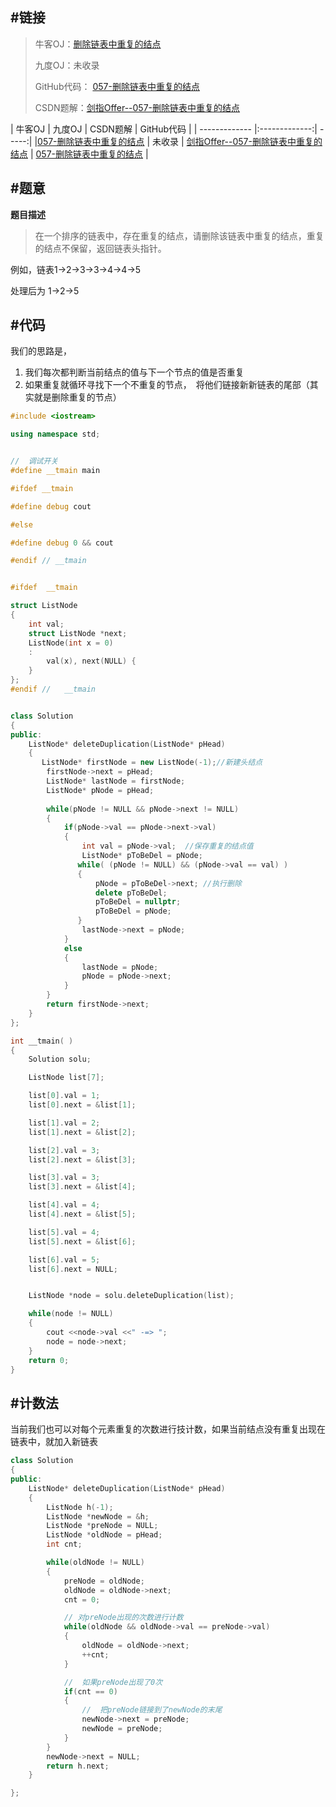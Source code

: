 #链接
------- 
>牛客OJ：[删除链表中重复的结点](http://www.nowcoder.com/practice/fc533c45b73a41b0b44ccba763f866ef?tpId=13&tqId=11209&rp=3&ru=%2Fta%2Fcoding-interviews&qru=%2Fta%2Fcoding-interviews%2Fquestion-ranking)
> 
>九度OJ：未收录
> 
>GitHub代码： [057-删除链表中重复的结点](https://github.com/gatieme/CodingInterviews/tree/master/057-删除链表中重复的结点)
>
>CSDN题解：[剑指Offer--057-删除链表中重复的结点](http://blog.csdn.net/gatieme/article/details/51604199)


| 牛客OJ | 九度OJ | CSDN题解 | GitHub代码 | 
| ------------- |:-------------:| -----:|
|[057-删除链表中重复的结点](http://www.nowcoder.com/practice/fc533c45b73a41b0b44ccba763f866ef?tpId=13&tqId=11209&rp=3&ru=%2Fta%2Fcoding-interviews&qru=%2Fta%2Fcoding-interviews%2Fquestion-ranking) | 未收录 | [剑指Offer--057-删除链表中重复的结点](http://blog.csdn.net/gatieme/article/details/51604199) | [057-删除链表中重复的结点](https://github.com/gatieme/CodingInterviews/tree/master/057-删除链表中重复的结点) |

#题意
-------

**题目描述**

>在一个排序的链表中，存在重复的结点，请删除该链表中重复的结点，重复的结点不保留，返回链表头指针。 

例如，链表1->2->3->3->4->4->5 

处理后为 1->2->5


#代码
-------

我们的思路是，

1.    我们每次都判断当前结点的值与下一个节点的值是否重复
2.    如果重复就循环寻找下一个不重复的节点，　将他们链接新新链表的尾部（其实就是删除重复的节点）

```cpp
#include <iostream>

using namespace std;


//  调试开关
#define __tmain main

#ifdef __tmain

#define debug cout

#else

#define debug 0 && cout

#endif // __tmain


#ifdef  __tmain

struct ListNode
{
    int val;
    struct ListNode *next;
    ListNode(int x = 0)
    :
        val(x), next(NULL) {
    }
};
#endif //   __tmain


class Solution
{
public:
    ListNode* deleteDuplication(ListNode* pHead)
    {
       ListNode* firstNode = new ListNode(-1);//新建头结点
        firstNode->next = pHead;
        ListNode* lastNode = firstNode;
        ListNode* pNode = pHead;
        
        while(pNode != NULL && pNode->next != NULL)
        {
            if(pNode->val == pNode->next->val)
            {
                int val = pNode->val;  //保存重复的结点值
                ListNode* pToBeDel = pNode;
               while( (pNode != NULL) && (pNode->val == val) )
               {
                   pNode = pToBeDel->next; //执行删除
                   delete pToBeDel;
                   pToBeDel = nullptr;
                   pToBeDel = pNode;
               }
                lastNode->next = pNode;
            }
	        else
            {
                lastNode = pNode;
                pNode = pNode->next;
            }
        }
        return firstNode->next;
    }
};

int __tmain( )
{
    Solution solu;

    ListNode list[7];

    list[0].val = 1;
    list[0].next = &list[1];

    list[1].val = 2;
    list[1].next = &list[2];

    list[2].val = 3;
    list[2].next = &list[3];

    list[3].val = 3;
    list[3].next = &list[4];

    list[4].val = 4;
    list[4].next = &list[5];

    list[5].val = 4;
    list[5].next = &list[6];

    list[6].val = 5;
    list[6].next = NULL;


    ListNode *node = solu.deleteDuplication(list);

    while(node != NULL)
    {
        cout <<node->val <<" -=> ";
        node = node->next;
    }
    return 0;
}
```


#计数法
-------

当前我们也可以对每个元素重复的次数进行技计数，如果当前结点没有重复出现在链表中，就加入新链表

```cpp
class Solution
{
public:
    ListNode* deleteDuplication(ListNode* pHead)
    {
        ListNode h(-1);
        ListNode *newNode = &h;
        ListNode *preNode = NULL;
        ListNode *oldNode = pHead;
        int cnt;

        while(oldNode != NULL)
        {
            preNode = oldNode;
            oldNode = oldNode->next;
            cnt = 0;

            // 对preNode出现的次数进行计数
            while(oldNode && oldNode->val == preNode->val)
            {
                oldNode = oldNode->next;
                ++cnt;
            }

            //  如果preNode出现了0次
            if(cnt == 0)
            {
                //  把preNode链接到了newNode的末尾
                newNode->next = preNode;
                newNode = preNode;
            }
        }
        newNode->next = NULL;
        return h.next;
    }

};
```
